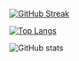 [![GitHub Streak](http://github-readme-streak-stats.herokuapp.com?user=sulemvn&theme=tokyonight&background=000000)](https://git.io/streak-stats)

[![Top Langs](https://github-readme-stats.vercel.app/api/top-langs/?username=sulemvn&layout=compact&theme=tokyonight)](https://github.com/anuraghazra/github-readme-stats) 

![GitHub stats](https://github-readme-stats.vercel.app/api?username=sulemvn&show=reviews,discussions_started,discussions_answered,prs_merged,prs_merged_percentage&theme=tokyonight)

